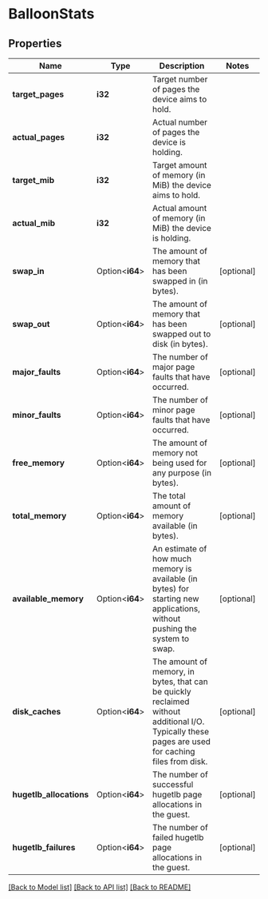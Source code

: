 # BalloonStats

## Properties

Name | Type | Description | Notes
------------ | ------------- | ------------- | -------------
**target_pages** | **i32** | Target number of pages the device aims to hold. | 
**actual_pages** | **i32** | Actual number of pages the device is holding. | 
**target_mib** | **i32** | Target amount of memory (in MiB) the device aims to hold. | 
**actual_mib** | **i32** | Actual amount of memory (in MiB) the device is holding. | 
**swap_in** | Option<**i64**> | The amount of memory that has been swapped in (in bytes). | [optional]
**swap_out** | Option<**i64**> | The amount of memory that has been swapped out to disk (in bytes). | [optional]
**major_faults** | Option<**i64**> | The number of major page faults that have occurred. | [optional]
**minor_faults** | Option<**i64**> | The number of minor page faults that have occurred. | [optional]
**free_memory** | Option<**i64**> | The amount of memory not being used for any purpose (in bytes). | [optional]
**total_memory** | Option<**i64**> | The total amount of memory available (in bytes). | [optional]
**available_memory** | Option<**i64**> | An estimate of how much memory is available (in bytes) for starting new applications, without pushing the system to swap. | [optional]
**disk_caches** | Option<**i64**> | The amount of memory, in bytes, that can be quickly reclaimed without additional I/O. Typically these pages are used for caching files from disk. | [optional]
**hugetlb_allocations** | Option<**i64**> | The number of successful hugetlb page allocations in the guest. | [optional]
**hugetlb_failures** | Option<**i64**> | The number of failed hugetlb page allocations in the guest. | [optional]

[[Back to Model list]](../README.md#documentation-for-models) [[Back to API list]](../README.md#documentation-for-api-endpoints) [[Back to README]](../README.md)


